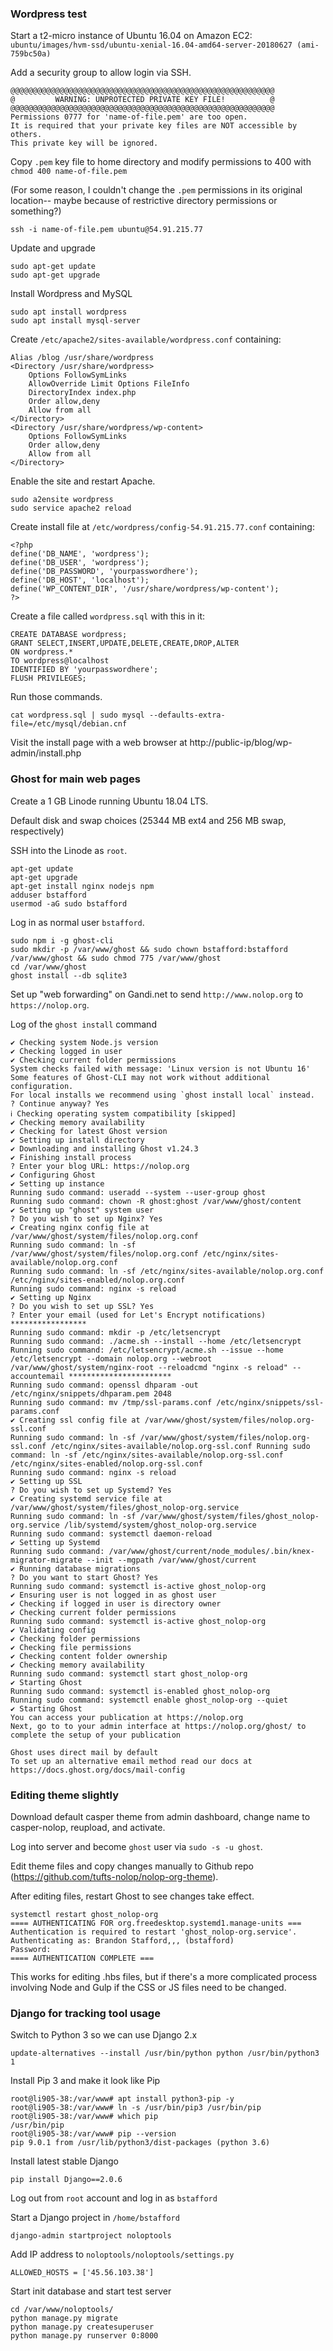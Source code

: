 ### Wordpress test ###

Start a t2-micro instance of Ubuntu 16.04 on Amazon EC2: `ubuntu/images/hvm-ssd/ubuntu-xenial-16.04-amd64-server-20180627 (ami-759bc50a)`

Add a security group to allow login via SSH.

    @@@@@@@@@@@@@@@@@@@@@@@@@@@@@@@@@@@@@@@@@@@@@@@@@@@@@@@@@@@
    @         WARNING: UNPROTECTED PRIVATE KEY FILE!          @
    @@@@@@@@@@@@@@@@@@@@@@@@@@@@@@@@@@@@@@@@@@@@@@@@@@@@@@@@@@@
    Permissions 0777 for 'name-of-file.pem' are too open.
    It is required that your private key files are NOT accessible by others.
    This private key will be ignored.

Copy `.pem` key file to home directory and modify permissions to 400 with `chmod 400 name-of-file.pem`

(For some reason, I couldn't change the `.pem` permissions in its original location-- maybe because of restrictive directory permissions or something?)

    ssh -i name-of-file.pem ubuntu@54.91.215.77

Update and upgrade

    sudo apt-get update
    sudo apt-get upgrade

Install Wordpress and MySQL

    sudo apt install wordpress
    sudo apt install mysql-server

Create `/etc/apache2/sites-available/wordpress.conf` containing:

    Alias /blog /usr/share/wordpress
    <Directory /usr/share/wordpress>
        Options FollowSymLinks
        AllowOverride Limit Options FileInfo
        DirectoryIndex index.php
        Order allow,deny
        Allow from all
    </Directory>
    <Directory /usr/share/wordpress/wp-content>
        Options FollowSymLinks
        Order allow,deny
        Allow from all
    </Directory>

Enable the site and restart Apache.

    sudo a2ensite wordpress
    sudo service apache2 reload

Create install file at `/etc/wordpress/config-54.91.215.77.conf` containing:

    <?php
    define('DB_NAME', 'wordpress');
    define('DB_USER', 'wordpress');
    define('DB_PASSWORD', 'yourpasswordhere');
    define('DB_HOST', 'localhost');
    define('WP_CONTENT_DIR', '/usr/share/wordpress/wp-content');
    ?>

Create a file called `wordpress.sql` with this in it:

    CREATE DATABASE wordpress;
    GRANT SELECT,INSERT,UPDATE,DELETE,CREATE,DROP,ALTER
    ON wordpress.*
    TO wordpress@localhost
    IDENTIFIED BY 'yourpasswordhere';
    FLUSH PRIVILEGES;

Run those commands.

    cat wordpress.sql | sudo mysql --defaults-extra-file=/etc/mysql/debian.cnf

Visit the install page with a web browser at http://public-ip/blog/wp-admin/install.php

### Ghost for main web pages ###

Create a 1 GB Linode running Ubuntu 18.04 LTS.

Default disk and swap choices (25344 MB ext4 and 256 MB swap, respectively)

SSH into the Linode as `root`.

    apt-get update
    apt-get upgrade
    apt-get install nginx nodejs npm
    adduser bstafford
    usermod -aG sudo bstafford
    

Log in as normal user `bstafford`.

    sudo npm i -g ghost-cli
    sudo mkdir -p /var/www/ghost && sudo chown bstafford:bstafford /var/www/ghost && sudo chmod 775 /var/www/ghost
    cd /var/www/ghost
    ghost install --db sqlite3

Set up "web forwarding" on Gandi.net to send `http://www.nolop.org` to `https://nolop.org`.

Log of the `ghost install` command

    ✔ Checking system Node.js version
    ✔ Checking logged in user
    ✔ Checking current folder permissions
    System checks failed with message: 'Linux version is not Ubuntu 16'
    Some features of Ghost-CLI may not work without additional configuration.
    For local installs we recommend using `ghost install local` instead.
    ? Continue anyway? Yes
    ℹ Checking operating system compatibility [skipped]
    ✔ Checking memory availability
    ✔ Checking for latest Ghost version
    ✔ Setting up install directory
    ✔ Downloading and installing Ghost v1.24.3
    ✔ Finishing install process
    ? Enter your blog URL: https://nolop.org
    ✔ Configuring Ghost
    ✔ Setting up instance
    Running sudo command: useradd --system --user-group ghost
    Running sudo command: chown -R ghost:ghost /var/www/ghost/content
    ✔ Setting up "ghost" system user
    ? Do you wish to set up Nginx? Yes
    ✔ Creating nginx config file at /var/www/ghost/system/files/nolop.org.conf
    Running sudo command: ln -sf /var/www/ghost/system/files/nolop.org.conf /etc/nginx/sites-available/nolop.org.conf
    Running sudo command: ln -sf /etc/nginx/sites-available/nolop.org.conf /etc/nginx/sites-enabled/nolop.org.conf
    Running sudo command: nginx -s reload
    ✔ Setting up Nginx
    ? Do you wish to set up SSL? Yes
    ? Enter your email (used for Let's Encrypt notifications) *****************
    Running sudo command: mkdir -p /etc/letsencrypt
    Running sudo command: ./acme.sh --install --home /etc/letsencrypt
    Running sudo command: /etc/letsencrypt/acme.sh --issue --home /etc/letsencrypt --domain nolop.org --webroot /var/www/ghost/system/nginx-root --reloadcmd "nginx -s reload" --accountemail ***********************
    Running sudo command: openssl dhparam -out /etc/nginx/snippets/dhparam.pem 2048
    Running sudo command: mv /tmp/ssl-params.conf /etc/nginx/snippets/ssl-params.conf
    ✔ Creating ssl config file at /var/www/ghost/system/files/nolop.org-ssl.conf
    Running sudo command: ln -sf /var/www/ghost/system/files/nolop.org-ssl.conf /etc/nginx/sites-available/nolop.org-ssl.conf Running sudo command: ln -sf /etc/nginx/sites-available/nolop.org-ssl.conf /etc/nginx/sites-enabled/nolop.org-ssl.conf
    Running sudo command: nginx -s reload
    ✔ Setting up SSL
    ? Do you wish to set up Systemd? Yes
    ✔ Creating systemd service file at /var/www/ghost/system/files/ghost_nolop-org.service
    Running sudo command: ln -sf /var/www/ghost/system/files/ghost_nolop-org.service /lib/systemd/system/ghost_nolop-org.service
    Running sudo command: systemctl daemon-reload
    ✔ Setting up Systemd
    Running sudo command: /var/www/ghost/current/node_modules/.bin/knex-migrator-migrate --init --mgpath /var/www/ghost/current
    ✔ Running database migrations
    ? Do you want to start Ghost? Yes
    Running sudo command: systemctl is-active ghost_nolop-org
    ✔ Ensuring user is not logged in as ghost user
    ✔ Checking if logged in user is directory owner
    ✔ Checking current folder permissions
    Running sudo command: systemctl is-active ghost_nolop-org
    ✔ Validating config
    ✔ Checking folder permissions
    ✔ Checking file permissions
    ✔ Checking content folder ownership
    ✔ Checking memory availability
    Running sudo command: systemctl start ghost_nolop-org
    ✔ Starting Ghost
    Running sudo command: systemctl is-enabled ghost_nolop-org
    Running sudo command: systemctl enable ghost_nolop-org --quiet
    ✔ Starting Ghost
    You can access your publication at https://nolop.org
    Next, go to to your admin interface at https://nolop.org/ghost/ to complete the setup of your publication

    Ghost uses direct mail by default
    To set up an alternative email method read our docs at https://docs.ghost.org/docs/mail-config

### Editing theme slightly ###

Download default casper theme from admin dashboard, change name to casper-nolop, reupload, and activate.

Log into server and become `ghost` user via `sudo -s -u ghost`.

Edit theme files and copy changes manually to Github repo (https://github.com/tufts-nolop/nolop-org-theme).

After editing files, restart Ghost to see changes take effect.

    systemctl restart ghost_nolop-org
    ==== AUTHENTICATING FOR org.freedesktop.systemd1.manage-units ===
    Authentication is required to restart 'ghost_nolop-org.service'.
    Authenticating as: Brandon Stafford,,, (bstafford)
    Password:
    ==== AUTHENTICATION COMPLETE ===

This works for editing .hbs files, but if there's a more complicated process involving Node and Gulp if the CSS or JS files need to be changed.

### Django for tracking tool usage ###

Switch to Python 3 so we can use Django 2.x

    update-alternatives --install /usr/bin/python python /usr/bin/python3 1

Install Pip 3 and make it look like Pip

    root@li905-38:/var/www# apt install python3-pip -y
    root@li905-38:/var/www# ln -s /usr/bin/pip3 /usr/bin/pip
    root@li905-38:/var/www# which pip
    /usr/bin/pip
    root@li905-38:/var/www# pip --version
    pip 9.0.1 from /usr/lib/python3/dist-packages (python 3.6)

Install latest stable Django

    pip install Django==2.0.6

Log out from `root` account and log in as `bstafford`

Start a Django project in `/home/bstafford`

    django-admin startproject noloptools

Add IP address to `noloptools/noloptools/settings.py`

    ALLOWED_HOSTS = ['45.56.103.38']

Start init database and start test server

    cd /var/www/noloptools/
    python manage.py migrate
    python manage.py createsuperuser
    python manage.py runserver 0:8000
